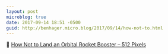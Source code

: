 ```yaml
---
layout: post
microblog: true
date: 2017-09-14 18:51 -0500
guid: http://benhager.micro.blog/2017/09/14/how-not-to.html
---
```

🚀 [How Not to Land an Orbital Rocket Booster – 512 Pixels](https://512pixels.net/2017/09/how-not-to-land-an-orbital-rocket-booster/)

